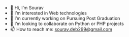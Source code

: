 - 👋 Hi, I’m Sourav
- 👀 I’m interested in Web technologies 
- 🌱 I’m currently working on Pursuing Post Graduation
- 💞️ I’m looking to collaborate on Python or PHP projects 
- 📫 How to reach me: sourav.deb299@gmail.com

<!---
xtremist96/xtremist96 is a ✨ special ✨ repository because its `README.md` (this file) appears on your GitHub profile.
You can click the Preview link to take a look at your changes.
--->
